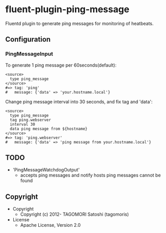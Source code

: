 # fluent-plugin-ping-message

Fluentd plugin to generate ping messages for monitoring of heatbeats.

## Configuration

### PingMessageInput

To generate 1 ping message per 60seconds(default):

    <source>
      type ping_message
    </source>
    #=> tag: 'ping'
    #   message: {'data' => 'your.hostname.local'}

Change ping message interval into 30 seconds, and fix tag and 'data':

    <source>
      type ping_message
      tag ping.webserver
      interval 30
      data ping message from ${hostname}
    </source>
    #=> tag: 'ping.webserver'
    #   message: {'data' => 'ping message from your.hostname.local'}

## TODO

* 'PingMessageWatchdogOutput'
  * accepts ping messages and notify hosts ping messages cannot be found

## Copyright

* Copyright
  * Copyright (c) 2012- TAGOMORI Satoshi (tagomoris)
* License
  * Apache License, Version 2.0
